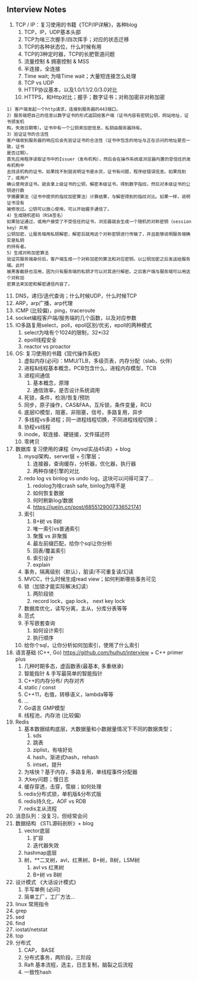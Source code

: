 ## Interview Notes

1. TCP / IP：复习使用的书籍《TCP/IP详解》，各种blog
   1. TCP，IP，UDP基本头部
   2. TCP为啥三次握手/四次挥手；对应的状态迁移
   3. TCP的各种状态位，什么时候有用
   4. TCP的3种定时器，TCP的长肥管道问题
   5. 流量控制 & 拥塞控制 & MSS
   6. 半连接，全连接
   7. Time wait; 为啥Time wait；大量短连接怎么处理
   8. TCP vs UDP
   9. HTTP协议基本，以及1.0/1.1/2.0/3.0对比
   10. HTTPS，和Http对比；握手；数字证书；对称加密非对称加密
```
1) 客户端发起一个http请求，连接到服务器的443端口。
2）服务端把自己的信息以数字证书的形式返回给客户端（证书内容有密钥公钥，网站地址，证书颁发机
构，失效日期等）。证书中有一个公钥来加密信息，私钥由服务器持有。
3）验证证书的合法性
客户端收到服务器的响应后会先验证证书的合法性（证书中包含的地址与正在访问的地址是否一致，证书
是否过期）。
首先应用程序读取证书中的Issuer（发布机构），然后会在操作系统或浏览器内置的受信任的发布机构中
去找该机构的证书。如果找不到就说明证书是水货，证书有问题，程序给错误信息。如果找到了，或用户
确认使用该证书。就会拿上级证书的公钥，解密本级证书，得到数字指纹。然后对本级证书的公钥进行数
字摘要算法（证书中提供的指纹加密算法）计算结果，与解密得到的指纹对比。如果一样，说明证书没有
被修改过。公钥可以放心使用，可以开始握手通信了。
4）生成随机密码（RSA签名）
如果验证通过，或用户接受了不受信任的证书，浏览器就会生成一个随机的对称密钥（session key）并用
公钥加密，让服务端用私钥解密，解密后就用这个对称密钥进行传输了，并且能够说明服务端确实是私钥
的持有者。
5）生成对称加密算法
验证完服务端身份后，客户端生成一个对称加密的算法和对应密钥，以公钥加密之后发送给服务端。此时
被黑客截获也没用，因为只有服务端的私钥才可以对其进行解密。之后客户端与服务端可以用这个对称加
密算法来加密和解密通信内容了。
```
   11. DNS，递归/迭代查询；什么时候UDP，什么时候TCP
   12. ARP，arp广播，arp代理
   13. ICMP (比较偏)，ping，traceroute
   14. socket编程客户端/服务端的几个函数，以及对应参数
   15. IO多路复用select，poll，epoll区别/优劣，epoll的两种模式
       1. select为啥有个1024的限制，32*i32
       2. epoll线程安全
       3. reactor vs proactor
2. OS: 复习使用的书籍《现代操作系统》
   1. 虚拟内存(必问)：MMU/TLB，多级页表，内存分配（slab，伙伴)
   2. 进程&线程基本概念，PCB包含什么，进程内存模型，TCB
   3. 进程间通信
      1. 基本概念，原理
      2. 通信效率，是否设计系统调用
   4. 死锁，条件，检测/恢复/预防
   5. 同步，原子操作，CAS&FAA，互斥锁，条件变量，RCU
   6. 底层IO模型，阻塞，非阻塞，信号，多路复用，异步
   7. 多线程vs多进程；同一进程线程切换，不同进程线程切换；
   8. 协程vs线程
   9. inode，软连接、硬链接，文件描述符
   10. 零拷贝
3. 数据库  复习使用的课程《mysql实战45讲》+ blog
   1. mysql架构，server层 + 引擎层；
      1. 连接器，查询缓存，分析器，优化器，执行器
      2. 两种存储引擎的对比
   2. redo log vs binlog vs undo log，这块可以问得可深了...
      1. redolog为啥crash safe, binlog为啥不是
      2. 如何恢复数据
      3. 何时刷新log/数据
      4. https://juejin.cn/post/6855129007336521741
   3. 索引
      1. B+树 vs B树
      2. 唯一索引vs普通索引
      3. 聚簇 vs 非聚簇
      4. 最左前缀匹配，给你个sql让你分析
      5. 回表/覆盖索引
      6. 索引设计
      7. explain
   4. 事务，隔离级别（默认），脏读/不可重复读/幻读
   5. MVCC，什么时候生成read view；如何判断哪些事务可见
   6. 锁（加锁才能实际解决幻读）
      1. 两阶段锁
      2. record lock，gap lock， next key lock
   7. 数据库优化，读写分离，主从，分库分表等等
   8. 范式
   9. 手写嵌套查询
      1. 如何设计索引
      2. 执行顺序
   10. 给你个sql，让你分析如何加索引，使用了什么索引
4. 语言基础 (C++, Go) https://github.com/huihut/interview + C++ primer plus
   1. 几种时期多态，虚函数表(最基本, 多重继承)
   2. 智能指针 & 手写最简单的智能指针
   3. C++的内存分布/ 内存对齐
   4. static / const
   5. C++11，右值，转移语义，lambda等等
   6. ...
   7. Go语言 GMP模型
   8. 线程池，内存池 (比较偏)
5. Redis
   1. 基本数据结构底层，大数据量和小数据量情况下不同的数据类型；
      1. sds
      2. 跳表
      3. ziplist，有啥好处
      4. hash，渐进式hash，rehash
      5. intset，提升
   2. 为啥快？基于内存，多路复用，单线程事件分配器
   3. 大key问题；慢日志
   4. 缓存穿透，击穿，雪崩；如何处理
   5. redis分布式锁，单机版&分布式版
   6. redis持久化，AOF vs RDB
   7. redis主从流程
6. 消息队列：没复习，但经常会问
7. 数据结构 《STL源码剖析》+ blog
   1. vector底层
      1. 扩容
      2. 迭代器失效
   2. hashmap底层
   3. 树，**二叉树，avl，红黑树，B+树，B树，LSM树
      1. avl vs 红黑树
      2. B+树 vs B树
8. 设计模式 《大话设计模式》
   1. 手写单例 (必问)
   2. 简单工厂，工厂方法...
9.  linux 常用指令
   3. grep
   4. sed
   5. find
   6. iostat/netstat
   7. top
10. 分布式
    1. CAP， BASE
    2. 分布式事务，两阶段，三阶段
    3. Raft 基本流程，选主，日志复制，脑裂之后流程
    4. 一致性hash
